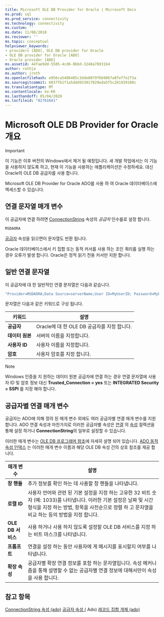 ```yaml
---
title: Microsoft OLE DB Provider for Oracle | Microsoft Docs
ms.prod: sql
ms.prod_service: connectivity
ms.technology: connectivity
ms.custom: ''
ms.date: 11/08/2018
ms.reviewer: ''
ms.topic: conceptual
helpviewer_keywords:
- providers [ADO], OLE DB provider for Oracle
- OLE DB provider for Oracle [ADO]
- Oracle provider [ADO]
ms.assetid: 44fae9dd-5585-4cd6-8bbd-3248a78931b4
author: rothja
ms.author: jroth
ms.openlocfilehash: e956ca5486485c3dde8079f6b9067a8fef7e2f3a
ms.sourcegitcommit: 6037fb1f1a5ddd933017029eda5f5c281939100c
ms.translationtype: MT
ms.contentlocale: ko-KR
ms.lasthandoff: 05/04/2020
ms.locfileid: "82761641"
---
```

# <a name="microsoft-ole-db-provider-for-oracle-overview"></a>Microsoft OLE DB Provider for Oracle 개요
> [!IMPORTANT]
>  이 기능은 이후 버전의 Windows에서 제거 될 예정입니다. 새 개발 작업에서는 이 기능을 사용하지 않도록 하고, 현재 이 기능을 사용하는 애플리케이션은 수정하세요. 대신 Oracle의 OLE DB 공급자를 사용 합니다.

 Microsoft OLE DB Provider for Oracle ADO를 사용 하 여 Oracle 데이터베이스에 액세스할 수 있습니다.

## <a name="connection-string-parameters"></a>연결 문자열 매개 변수
 이 공급자에 연결 하려면 [ConnectionString](../../../ado/reference/ado-api/connectionstring-property-ado.md) 속성의 *공급자* 인수를로 설정 합니다.

```vb
MSDAORA
```

 [공급자](../../../ado/reference/ado-api/provider-property-ado.md) 속성을 읽으면이 문자열도 반환 됩니다.

 Oracle 데이터베이스에서 키 집합 또는 동적 커서를 사용 하는 조인 쿼리를 실행 하는 경우 오류가 발생 합니다. Oracle은 정적 읽기 전용 커서만 지원 합니다.

## <a name="typical-connection-string"></a>일반 연결 문자열
 이 공급자에 대 한 일반적인 연결 문자열은 다음과 같습니다.

```vb
"Provider=MSDAORA;Data Source=serverName;User ID=MyUserID; Password=MyPassword;"
```

 문자열은 다음과 같은 키워드로 구성 됩니다.

|키워드|설명|
|-------------|-----------------|
|**공급자**|Oracle에 대 한 OLE DB 공급자를 지정 합니다.|
|**데이터 원본**|서버의 이름을 지정합니다.|
|**사용자 ID**|사용자 이름을 지정합니다.|
|**암호**|사용자 암호를 지정 합니다.|

> [!NOTE]
>  Windows 인증을 지 원하는 데이터 원본 공급자에 연결 하는 경우 연결 문자열에 사용자 ID 및 암호 정보 대신 **Trusted_Connection = yes** 또는 **INTEGRATED Security = SSPI** 를 지정 해야 합니다.

## <a name="provider-specific-connection-parameters"></a>공급자별 연결 매개 변수
 공급자는 ADO에 의해 정의 된 매개 변수 외에도 여러 공급자별 연결 매개 변수를 지원 합니다. ADO 연결 속성과 마찬가지로 이러한 공급자별 속성은 [연결](../../../ado/reference/ado-api/connection-object-ado.md) 의 [속성](../../../ado/reference/ado-api/properties-collection-ado.md) 컬렉션을 통해 설정 하거나 **ConnectionString**의 일부로 설정할 수 있습니다.

 이러한 매개 변수는 [OLE DB 프로그래머 참조](https://msdn.microsoft.com/3c5e2dd5-35e5-4a93-ac3a-3818bb43bbf8)에 자세히 설명 되어 있습니다. [ADO 동적 속성 인덱스](../../../ado/reference/ado-api/ado-dynamic-property-index.md) 는 이러한 매개 변수 이름과 해당 OLE DB 속성 간의 상호 참조를 제공 합니다.

|매개 변수|설명|
|---------------|-----------------|
|**창 핸들**|추가 정보를 확인 하는 데 사용할 창 핸들을 나타냅니다.|
|**로캘 ID**|사용자 언어와 관련 된 기본 설정을 지정 하는 고유한 32 비트 숫자 (예: 1033)를 나타냅니다. 이러한 기본 설정은 날짜 및 시간 형식을 지정 하는 방법, 항목을 사전순으로 정렬 하 고 문자열을 비교 하는 등의 방법을 지정 합니다.|
|**OLE DB 서비스**|사용 하거나 사용 하지 않도록 설정할 OLE DB 서비스를 지정 하는 비트 마스크를 나타냅니다.|
|**프롬프트**|연결을 설정 하는 동안 사용자에 게 메시지를 표시할지 여부를 나타냅니다.|
|**확장 속성**|공급자별 확장 연결 정보를 포함 하는 문자열입니다. 속성 메커니즘을 통해 설명할 수 없는 공급자별 연결 정보에 대해서만이 속성을 사용 합니다.|

## <a name="see-also"></a>참고 항목
 [ConnectionString 속성 (ado)](../../../ado/reference/ado-api/connectionstring-property-ado.md) [공급자 속성 (](../../../ado/reference/ado-api/provider-property-ado.md) Ado) [레코드 집합 개체 (ado)](../../../ado/reference/ado-api/recordset-object-ado.md)
